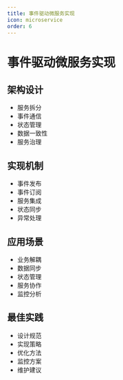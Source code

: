 ```yaml
---
title: 事件驱动微服务实现
icon: microservice
order: 6
---
```


# 事件驱动微服务实现

## 架构设计
- 服务拆分
- 事件通信
- 状态管理
- 数据一致性
- 服务治理

## 实现机制
- 事件发布
- 事件订阅
- 服务集成
- 状态同步
- 异常处理

## 应用场景
- 业务解耦
- 数据同步
- 状态管理
- 服务协作
- 监控分析

## 最佳实践
- 设计规范
- 实现策略
- 优化方法
- 监控方案
- 维护建议
